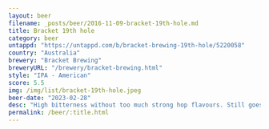 ```yaml
---
layout: beer
filename: _posts/beer/2016-11-09-bracket-19th-hole.md
title: Bracket 19th hole
category: beer
untappd: "https://untappd.com/b/bracket-brewing-19th-hole/5220058"
country: "Australia"
brewery: "Bracket Brewing"
breweryURL: "/brewery/bracket-brewing.html"
style: "IPA - American"
score: 5.5
img: /img/list/bracket-19th-hole.jpeg
beer-date: "2023-02-28"
desc: "High bitterness without too much strong hop flavours. Still goes down easy"
permalink: /beer/:title.html
---
```

